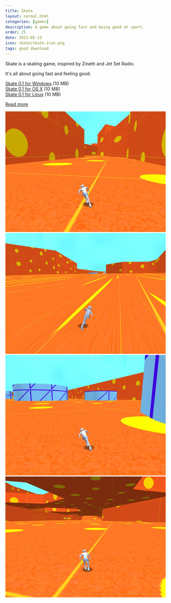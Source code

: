```yaml
---
title: Skate
layout: normal.html
categories: [games]
description: A game about going fast and being good at sport.
order: 25
date: 2013-05-13
icon: skate/skate-icon.png
tags: good download
---
```

Skate is a skating game, inspired by Zineth and Jet Set Radio.

It's all about going fast and feeling good.

<div><a href="skate-windows.zip" onclick="_gaq.push(['_trackEvent','Download','Game',this.href]);; ">Skate 0.1 for Windows</a> (10 MB)</div>
<div><a href="skate-mac.zip" onclick="_gaq.push(['_trackEvent','Download','Game',this.href]);; ">Skate 0.1 for OS X</a> (10 MB)</div>
<div><a href="skate-linux.zip" onclick="_gaq.push(['_trackEvent','Download','Game',this.href]);; ">Skate 0.1 for Linux</a> (10 MB)</div>

[Read more](/journal/2013-05-14-week-one/)

<p><img src="skate-1.jpg" alt="a screenshot of Skate">
<img src="skate-2.jpg" alt="a screenshot of Skate"> 
<img src="skate-3.jpg" alt="a screenshot of Skate"> 
<img src="skate-4.jpg" alt="a screenshot of Skate"></p>
